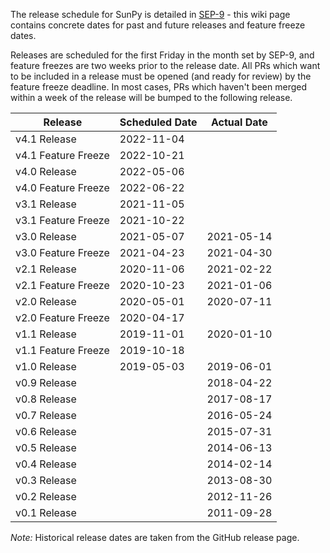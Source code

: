 The release schedule for SunPy is detailed in [SEP-9](https://zenodo.org/record/3261800) - this wiki page contains concrete dates for past and future releases and feature freeze dates.

Releases are scheduled for the first Friday in the month set by SEP-9, and feature freezes are two weeks prior to the release date. All PRs which want to be included in a release must be opened (and ready for review) by the feature freeze deadline. In most cases, PRs which haven't been merged within a week of the release will be bumped to the following release.


| Release             | Scheduled Date | Actual Date |
| ------------------- | -------------- | ----------- |
| v4.1 Release        |     2022-11-04 |             |
| v4.1 Feature Freeze |     2022-10-21 |             |
| v4.0 Release        |     2022-05-06 |             |
| v4.0 Feature Freeze |     2022-06-22 |             |
| v3.1 Release        |     2021-11-05 |             |
| v3.1 Feature Freeze |     2021-10-22 |             |
| v3.0 Release        |     2021-05-07 |  2021-05-14 |
| v3.0 Feature Freeze |     2021-04-23 |  2021-04-30 |
| v2.1 Release        |     2020-11-06 |  2021-02-22 |
| v2.1 Feature Freeze |     2020-10-23 |  2021-01-06 |
| v2.0 Release        |     2020-05-01 |  2020-07-11 |
| v2.0 Feature Freeze |     2020-04-17 |             |
| v1.1 Release        |     2019-11-01 |  2020-01-10 |
| v1.1 Feature Freeze |     2019-10-18 |             |
| v1.0 Release        |     2019-05-03 |  2019-06-01 |
| v0.9 Release        |                |  2018-04-22 |
| v0.8 Release        |                |  2017-08-17 |
| v0.7 Release        |                |  2016-05-24 |
| v0.6 Release        |                |  2015-07-31 |
| v0.5 Release        |                |  2014-06-13 |
| v0.4 Release        |                |  2014-02-14 |
| v0.3 Release        |                |  2013-08-30 |
| v0.2 Release        |                |  2012-11-26 |
| v0.1 Release        |                |  2011-09-28 |

*Note:* Historical release dates are taken from the GitHub release page.
